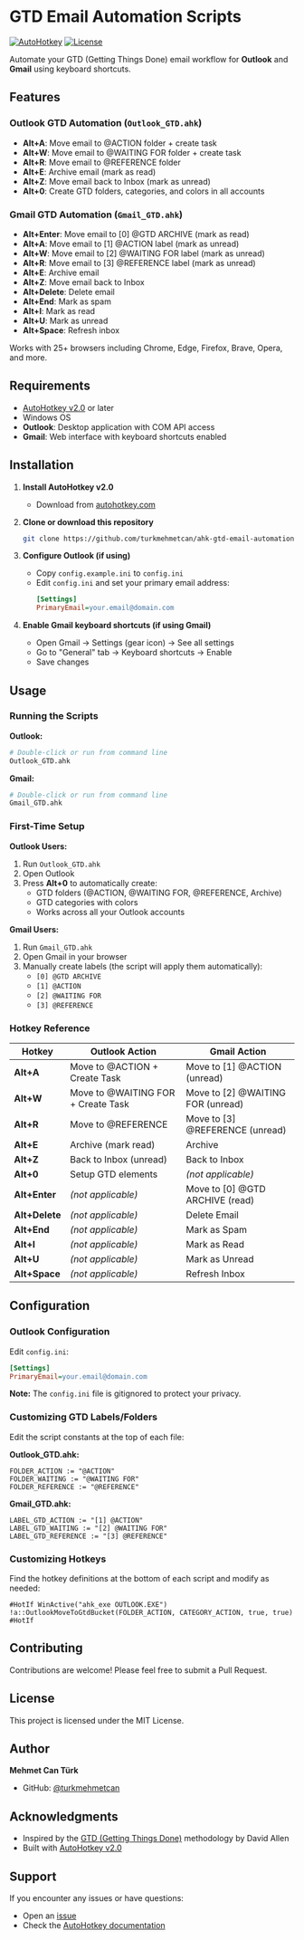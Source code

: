 # GTD Email Automation Scripts

[![AutoHotkey](https://img.shields.io/badge/Language-AutoHotkey_v2.0-green.svg)](https://www.autohotkey.com/)
[![License](https://img.shields.io/badge/License-MIT-blue.svg)](LICENSE)

Automate your GTD (Getting Things Done) email workflow for **Outlook** and **Gmail** using keyboard shortcuts.

## Features

### Outlook GTD Automation (`Outlook_GTD.ahk`)
- **Alt+A**: Move email to @ACTION folder + create task
- **Alt+W**: Move email to @WAITING FOR folder + create task
- **Alt+R**: Move email to @REFERENCE folder
- **Alt+E**: Archive email (mark as read)
- **Alt+Z**: Move email back to Inbox (mark as unread)
- **Alt+0**: Create GTD folders, categories, and colors in all accounts

### Gmail GTD Automation (`Gmail_GTD.ahk`)
- **Alt+Enter**: Move email to [0] @GTD ARCHIVE (mark as read)
- **Alt+A**: Move email to [1] @ACTION label (mark as unread)
- **Alt+W**: Move email to [2] @WAITING FOR label (mark as unread)
- **Alt+R**: Move email to [3] @REFERENCE label (mark as unread)
- **Alt+E**: Archive email
- **Alt+Z**: Move email back to Inbox
- **Alt+Delete**: Delete email
- **Alt+End**: Mark as spam
- **Alt+I**: Mark as read
- **Alt+U**: Mark as unread
- **Alt+Space**: Refresh inbox

Works with 25+ browsers including Chrome, Edge, Firefox, Brave, Opera, and more.

## Requirements

- [AutoHotkey v2.0](https://www.autohotkey.com/) or later
- Windows OS
- **Outlook**: Desktop application with COM API access
- **Gmail**: Web interface with keyboard shortcuts enabled

## Installation

1. **Install AutoHotkey v2.0**
   - Download from [autohotkey.com](https://www.autohotkey.com/)

2. **Clone or download this repository**
   ```bash
   git clone https://github.com/turkmehmetcan/ahk-gtd-email-automation.git
   ```

3. **Configure Outlook (if using)**
   - Copy `config.example.ini` to `config.ini`
   - Edit `config.ini` and set your primary email address:
     ```ini
     [Settings]
     PrimaryEmail=your.email@domain.com
     ```

4. **Enable Gmail keyboard shortcuts (if using Gmail)**
   - Open Gmail → Settings (gear icon) → See all settings
   - Go to "General" tab → Keyboard shortcuts → Enable
   - Save changes

## Usage

### Running the Scripts

**Outlook:**
```bash
# Double-click or run from command line
Outlook_GTD.ahk
```

**Gmail:**
```bash
# Double-click or run from command line
Gmail_GTD.ahk
```

### First-Time Setup

**Outlook Users:**
1. Run `Outlook_GTD.ahk`
2. Open Outlook
3. Press **Alt+0** to automatically create:
   - GTD folders (@ACTION, @WAITING FOR, @REFERENCE, Archive)
   - GTD categories with colors
   - Works across all your Outlook accounts

**Gmail Users:**
1. Run `Gmail_GTD.ahk`
2. Open Gmail in your browser
3. Manually create labels (the script will apply them automatically):
   - `[0] @GTD ARCHIVE`
   - `[1] @ACTION`
   - `[2] @WAITING FOR`
   - `[3] @REFERENCE`

### Hotkey Reference

| Hotkey | Outlook Action | Gmail Action |
|--------|----------------|--------------|
| **Alt+A** | Move to @ACTION + Create Task | Move to [1] @ACTION (unread) |
| **Alt+W** | Move to @WAITING FOR + Create Task | Move to [2] @WAITING FOR (unread) |
| **Alt+R** | Move to @REFERENCE | Move to [3] @REFERENCE (unread) |
| **Alt+E** | Archive (mark read) | Archive |
| **Alt+Z** | Back to Inbox (unread) | Back to Inbox |
| **Alt+0** | Setup GTD elements | *(not applicable)* |
| **Alt+Enter** | *(not applicable)* | Move to [0] @GTD ARCHIVE (read) |
| **Alt+Delete** | *(not applicable)* | Delete Email |
| **Alt+End** | *(not applicable)* | Mark as Spam |
| **Alt+I** | *(not applicable)* | Mark as Read |
| **Alt+U** | *(not applicable)* | Mark as Unread |
| **Alt+Space** | *(not applicable)* | Refresh Inbox |

## Configuration

### Outlook Configuration

Edit `config.ini`:
```ini
[Settings]
PrimaryEmail=your.email@domain.com
```

**Note:** The `config.ini` file is gitignored to protect your privacy.

### Customizing GTD Labels/Folders

Edit the script constants at the top of each file:

**Outlook_GTD.ahk:**
```ahk
FOLDER_ACTION := "@ACTION"
FOLDER_WAITING := "@WAITING FOR"
FOLDER_REFERENCE := "@REFERENCE"
```

**Gmail_GTD.ahk:**
```ahk
LABEL_GTD_ACTION := "[1] @ACTION"
LABEL_GTD_WAITING := "[2] @WAITING FOR"
LABEL_GTD_REFERENCE := "[3] @REFERENCE"
```

### Customizing Hotkeys

Find the hotkey definitions at the bottom of each script and modify as needed:

```ahk
#HotIf WinActive("ahk_exe OUTLOOK.EXE")
!a::OutlookMoveToGtdBucket(FOLDER_ACTION, CATEGORY_ACTION, true, true)
#HotIf
```

## Contributing

Contributions are welcome! Please feel free to submit a Pull Request.

## License

This project is licensed under the MIT License.

## Author

**Mehmet Can Türk**
- GitHub: [@turkmehmetcan](https://github.com/turkmehmetcan)

## Acknowledgments

- Inspired by the [GTD (Getting Things Done)](https://gettingthingsdone.com/) methodology by David Allen
- Built with [AutoHotkey v2.0](https://www.autohotkey.com/)

## Support

If you encounter any issues or have questions:
- Open an [issue](https://github.com/turkmehmetcan/ahk-gtd-email-automation/issues)
- Check the [AutoHotkey documentation](https://www.autohotkey.com/docs/v2/)